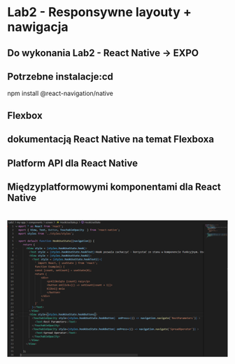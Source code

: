 # Lab2 - Responsywne layouty + nawigacja

## Do wykonania Lab2 - React Native -> EXPO

## Potrzebne instalacje:cd

npm install @react-navigation/native

## Flexbox

## dokumentacją React Native na temat Flexboxa

## Platform API dla React Native

## Międzyplatformowymi komponentami dla React Native

# ![](images/7.PNG)
